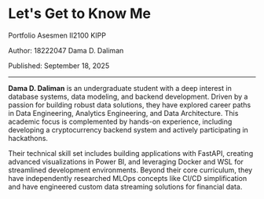 # Let's Get to Know Me

Portfolio Asesmen II2100 KIPP

Author: 18222047 Dama D. Daliman

Published: September 18, 2025

***

**Dama D. Daliman** is an undergraduate student with a deep interest in database systems, data modeling, and backend development. Driven by a passion for building robust data solutions, they have explored career paths in Data Engineering, Analytics Engineering, and Data Architecture. This academic focus is complemented by hands-on experience, including developing a cryptocurrency backend system and actively participating in hackathons.

Their technical skill set includes building applications with FastAPI, creating advanced visualizations in Power BI, and leveraging Docker and WSL for streamlined development environments. Beyond their core curriculum, they have independently researched MLOps concepts like CI/CD simplification and have engineered custom data streaming solutions for financial data.
